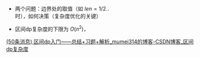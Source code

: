 + 两个问题：边界处的取值（如 $len=1/2..$ 时），如何决策（复杂度优化的关键）

+ 区间dp复杂度的下限为 $O(n^2)$，

[(50条消息) 区间dp入门——总结+习题+解析_mumei314的博客-CSDN博客_区间dp复杂度](https://blog.csdn.net/qq_43472263/article/details/98337401)
